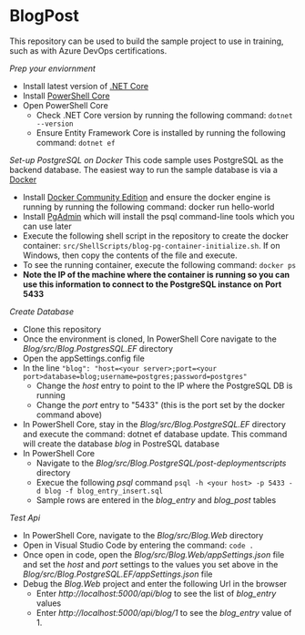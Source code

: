 # BlogPost
This repository can be used to build the sample project to use in training, such as with Azure DevOps certifications.

_Prep your enviornment_
* Install latest version of [.NET Core](https://dotnet.microsoft.com/download)
* Install [PowerShell Core](https://github.com/powershell/powershell)
* Open PowerShell Core
  * Check .NET Core version by running the following command: `dotnet --version`
  * Ensure Entity Framework Core is installed by running the following command: `dotnet ef`

_Set-up PostgreSQL on Docker_
This code sample uses PostgreSQL as the backend database. The easiest way to run the sample database is via a [Docker](https://docker.io)
* Install [Docker Community Edition](https://docs.docker.com/install/) and ensure the docker engine is running by running the following command: docker run hello-world
* Install [PgAdmin](https://www.pgadmin.org/download/) which will install the psql command-line tools which you can use later
* Execute the following shell script in the repository to create the docker container: `src/ShellScripts/blog-pg-container-initialize.sh`. If on Windows, then copy the contents of the file and execute.
* To see the running container, execute the following command: `docker ps`
* **Note the IP of the machine where the container is running so you can use this information to connect to the PostgreSQL instance on Port 5433**

_Create Database_
* Clone this repository
* Once the environment is cloned, In PowerShell Core navigate to the _Blog/src/Blog.PostgresSQL.EF_ directory
* Open the appSettings.config file
* In the line `"blog": "host=<your server>;port=<your port>database=blog;username=postgres;password=postgres"`
   * Change the _host_ entry to point to the IP where the PostgreSQL DB is running
   * Change the _port_ entry to "5433" (this is the port set by the docker command above)
* In PowerShell Core, stay in the _Blog/src/Blog.PostgreSQL.EF_ directory and execute the command: dotnet ef database update. This command will create the database _blog_ in PostreSQL database
* In PowerShell Core
  * Navigate to the _Blog/src/Blog.PostgreSQL/post-deploymentscripts_ directory
  * Execue the following _psql_ command `psql -h <your host> -p 5433 -d blog -f blog_entry_insert.sql`
  * Sample rows are entered in the _blog_entry_ and _blog_post_ tables

_Test Api_
* In PowerShell Core, navigate to the _Blog/src/Blog.Web_ directory
* Open in Visual Studio Code by entering the command: `code .`
* Once open in code, open the _Blog/src/Blog.Web/appSettings.json_ file and set the _host_ and _port_ settings to the values you set above in the _Blog/src/Blog.PostgreSQL.EF/appSettings.json_ file
* Debug the _Blog.Web_ project and enter the following Url in the browser 
  * Enter _http://localhost:5000/api/blog_ to see the list of _blog_entry_ values
  * Enter _http://localhost:5000/api/blog/1_ to see the _blog_entry_ value of 1.
